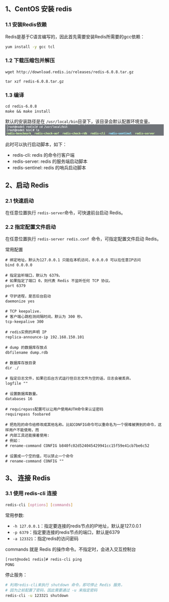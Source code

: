 
## 1、CentOS 安装 redis

### 1.1 安装Redis依赖

Redis是基于C语言编写的，因此首先需要安装Redis所需要的gcc依赖：

```sh
yum install -y gcc tcl
```


### 1.2 下载压缩包并解压

```
wget http://download.redis.io/releases/redis-6.0.8.tar.gz
```

```
tar xzf redis-6.0.8.tar.gz
```

### 1.3 编译

```
cd redis-6.0.8
make && make install
```
默认的安装路径是在 `/usr/local/bin`目录下，该目录会默认配置环境变量。
![](../img/install_path.png)

此时可以执行启动脚本，如下：
- redis-cli: redis 的命令行客户端
- redis-server: redis 的服务端启动脚本
- redis-sentinel:  redis 的哨兵启动脚本

## 2、启动 Redis

### 2.1 快速启动

在任意位置执行 `redis-server`命令，可快速前台启动 Redis。

### 2.2 指定配置文件启动

在任意位置执行 `redis-server redis.conf `命令，可指定配置文件启动 Redis。

常用配置

```
# 绑定地址，默认为127.0.0.1 只能在本机访问，0.0.0.0 可以在任意IP访问
bind 0.0.0.0

# 指定监听端口，默认为 6379。
# 如果指定了端口 0，则代表 Redis 不监听任何 TCP 协议。
port 6379

# 守护进程，是否后台启动
daemonize yes

# TCP keepalive.
# 客户端心跳检测间隔时间，默认为 300 秒。
tcp-keepalive 300

# redis实例的声明 IP
replica-announce-ip 192.168.150.101

# dump 的数据库存放点
dbfilename dump.rdb

# 数据库存放目录
dir ./

# 指定日志文件，如果已后台方式运行但日志文件为空的话，日志会被丢弃。
logfile ""

# 设置数据库数量。
databases 16

# requirepass配置可以让用户使用AUTH命令来认证密码
requirepass foobared

# 把危险的命令给修改成其他名称。比如CONFIG命令可以重命名为一个很难被猜到的命令，这样用户不能使用，而
# 内部工具还能接着使用:
# 例如：
# rename-command CONFIG b840fc02d524045429941cc15f59e41cb7be6c52
 
# 设置成一个空的值，可以禁止一个命令
# rename-command CONFIG ""

```

## 3、 连接 Redis

### 3.1 使用 redis-cli 连接

```sh
redis-cli [options] [commands]
```

常用参数:

- `-h 127.0.0.1`：指定要连接的redis节点的IP地址，默认是127.0.0.1
- `-p 6379`：指定要连接的redis节点的端口，默认是6379
- `-a 123321`：指定redis的访问密码 

commands 就是 Redis 的操作命令。不指定时，会进入交互控制台
```sh
[root@node1 redis]# redis-cli ping
PONG
```

停止服务：

```sh
# 利用redis-cli来执行 shutdown 命令，即可停止 Redis 服务，
# 因为之前配置了密码，因此需要通过 -u 来指定密码
redis-cli -u 123321 shutdown
```


